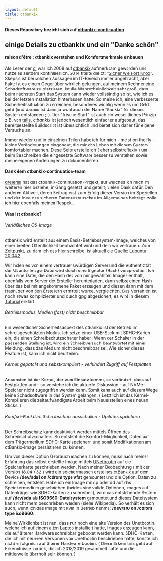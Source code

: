 ```yaml
---
layout: default
title: ctbankix
---
```


#### Dieses Repository bezieht sich auf [ctbankix-continuation](https://github.com/ctbankix-continuation-team/ctbankix-continuation)

## einige Details zu ctbankix und ein "Danke schön"


#### raison d'être : ctbankix verstehen und Komfortmerkmale einbauen

Als Leser der [ct](https://www.heise.de/ct/) war ich 2008 auf [ctbankix](https://www.heise.de/ct/artikel/Sicheres-Online-Banking-mit-Bankix-284099.html) aufmerksam geworden und nutze es seitdem kontinuierlich. 2014 titelte die ct: "[Sicher wie Fort Knox](https://www.heise.de/select/ct/archiv/2014/7/seite-146)". Skepsis ist bei solchen Aussagen im IT-Bereich immer angebracht, aber Fakt: Ist es einem Gegenüber wirklich gelungen, auf meinem Rechner eine Schadsoftware zu platzieren, ist die Wahrscheinlichkeit sehr groß, dass beim nächsten Start das System dann wieder vollständig so ist, wie ich es bei der letzten Installation hinterlassen hatte. So meine ich, eine verbesserte Sicherheitssituation zu erreichen, besonderes wichtig wenn es um Geld geht (und daraus ist dann ja wohl auch der Name “Bankix” für dieses System entstanden ;-). Der "frische Start" ist auch ein wesentliches Prinzip z.B. von [tails](https://tails.boum.org/), _ctbankix_ ist jedoch wesentlich einfacher aufgebaut, das bereitgestellte Buildscript ist übersichtlich und bietet sich daher für eigene Versuche an.

Immer wieder und in einzelnen Teilen habe ich für mich - meist on the fly - kleine Veränderungen eingebaut, die mir das Leben mit diesem System komfortabler machen. Diese Seite erstelle ich (&nbsp;eher selbstreflexiv&nbsp;) um beim Beschreiben die eingesetzte Software besser zu verstehen sowie meine eigenen Änderungen zu dokumentieren. 



#### Dank dem ctbankix-continuation-team


[dreierlei](https://www.heise.de/forum/c-t/Kommentare-zu-c-t-Artikeln/Sicheres-Online-Banking-mit-Bankix/Weiterentwicklung-ctbankix-auf-Basis-von-Lubuntu-16-04-1-32-Bit/posting-29217674/show/) hat das ctbankix-continuation-Projekt, auf welches ich mich im weiteren hier beziehe,  in Gang gesetzt und geteilt; vielen Dank dafür. Den anderen Aktiven, deren Beitrag erst zum Erfolg dieser Version im Speziellen und der Idee des sicheren Datenaustausches im Allgemeinen beiträgt, zolle ich hier ebenfalls meinen Respekt.

#### Was ist ctbankix?

###### Verläßliches OS-Image
ctbankix wird erstellt aus einem Basis-Betriebssystem-Image, welches von einer breiten Öffentlichkeit beobachtet wird und dem wir vertrauen. Zum Zeitpunkt, zu dem ich das hier schreibe, ist aktuell die Quelle: [Lubuntu 20.04.2](http://cdimage.ubuntu.com/lubuntu/releases/20.04.2/release/lubuntu-20.04.2-desktop-amd64.iso). 

Wir holen es von einem vertrauenswürdigen Server und die Authentizität der Ubuntu-Image-Datei wird durch eine Signatur (Hash) versprochen. Ich kann eine Datei, die den Hash des von mir gewählten Images enthält, ebenfalls vom Server der Ersteller herunterladen, dann selbst einen Hash über das bei mir angekommene Paket erzeugen und diesen dann mit dem Hash, der von den Erstellern ermittelt wurde, vergleichen. Das Verfahren ist noch etwas komplizierter und durch gpg abgesichert, es wird in diesem [Tutorial](https://tutorials.ubuntu.com/tutorial/tutorial-how-to-verify-ubuntu) erklärt. 

###### Betriebsmodus: Medien (fast) nicht beschreibbar

Ein wesentlicher Sicherheitsaspekt des ctBankix ist der Betrieb im schreibgeschützten Modus. Ich setze einen USB-Stick mit SDHC-Karten ein, die einen Schreibschutzschalter haben. Wenn der Schalter in der passenden Stellung ist, wird ein Schreibversuch beantwortet mit einer Meldung, dass das Medium nicht beschreibbar sei. Wie sicher dieses Feature ist, kann ich nicht beurteilen. 

###### Kernel: gepatcht und selbstkompiliert - verhindert Zugriff auf Festplatten

Ansonsten ist der Kernel, der zum Einsatz kommt, so verändert, dass auf Festplatten und - so verstehe ich die aktuelle Diskussion - auf NVMe-Speicher nicht zugegriffen werden kann. Somit kann auch auf diesem Wege keine Schadsoftware in das System gelangen. (&nbsp;Letztlich ist das Kernel-Kompilieren die zeitaufwändigste Arbeit beim Neuerstellen eines neuen Sticks.&nbsp;) 

###### Komfort-Funktion: Schreibschutz ausschalten - Updates speichern

Der Schreibschutz kann deaktiviert werden mittels Öffnen des Schreibschutzschalters. So entsteht die Komfort-Möglichkeit, Daten auf dem Trägermedium SDHC-Karte speichern und somit Modifikationen am ctBankix-Image persistieren zu können. 

Um von dieser Option Gebrauch machen zu können, muss nach meiner Erfahrung das selbst erstellte Image mittels [UNetbootin](https://unetbootin.github.io/) auf die Speicherkarte geschrieben werden. Nach meiner Beobachtung (&nbsp;mit der Version 18.04 / 32&nbsp;) wird ein solchermassen erstelltes ctBankix auf dem Device **/dev/sda1 on /cdrom type vfat** gemountet und die Option, Daten zu schreiben, entsteht. Habe ich ein Image mit cp oder dd auf das Speichermedium geschrieben (beides sind valide Optionen, Images auf Datenträger wie SDHC-Karten zu schreiben), wird das entstehende System auf **/dev/sda** als **ISO9660-Dateisystem** gemountet und dieses Dateisystem kann nicht mehr beschrieben werden (siehe Wikipedia). So verhält es sich auch, wenn ich das Image mit kvm in Betrieb nehme: **/dev/sr0 on /cdrom type iso9660**. 

Meine Wirklichkeit ist nun, dass nur noch eine alte Version des Unetbootin, welche ich auf einem alten Laptop installiert hatte, Images erzeugen kann, die auf älterer Hardware schreibbar gebootet werden kann. SDHC-Karten, die ich mit neueren Versionen von Unetbootin beschrieben hatte, konnte ich nicht erfolgreich auf älterer Hardware booten. (&nbsp;Diese Erkenntnis geht auf Erkenntnisse zurück, die ich 2018/2019 gesammelt hatte und die mittlerweile überholt sein können.&nbsp;)


